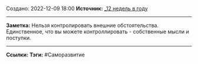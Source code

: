 Создано: 2022-12-09 18:00
**Источник:** [_12 недель в году](_12%20недель%20в%20году.md)
***
**Заметка:**  Нельзя контролировать внешние обстоятельства. Единственное, что вы можете контроллировать - собственные мысли и поступки.
***
**Ссылки:** 
**Тэги:** #Саморазвитие 
